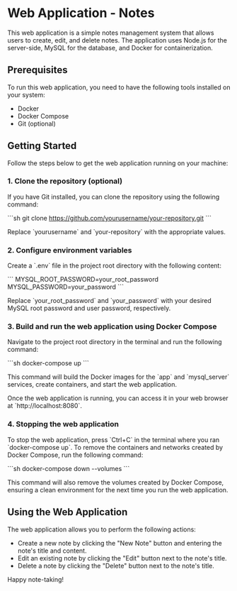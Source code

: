 # Web Application - Notes

This web application is a simple notes management system that allows users to create, edit, and delete notes. The application uses Node.js for the server-side, MySQL for the database, and Docker for containerization.

## Prerequisites

To run this web application, you need to have the following tools installed on your system:

- Docker
- Docker Compose
- Git (optional)

## Getting Started

Follow the steps below to get the web application running on your machine:

### 1. Clone the repository (optional)

If you have Git installed, you can clone the repository using the following command:

\`\`\`sh
git clone https://github.com/yourusername/your-repository.git
\`\`\`

Replace \`yourusername\` and \`your-repository\` with the appropriate values.

### 2. Configure environment variables

Create a \`.env\` file in the project root directory with the following content:

\`\`\`
MYSQL_ROOT_PASSWORD=your_root_password
MYSQL_PASSWORD=your_password
\`\`\`

Replace \`your_root_password\` and \`your_password\` with your desired MySQL root password and user password, respectively.

### 3. Build and run the web application using Docker Compose

Navigate to the project root directory in the terminal and run the following command:

\`\`\`sh
docker-compose up
\`\`\`

This command will build the Docker images for the \`app\` and \`mysql_server\` services, create containers, and start the web application.

Once the web application is running, you can access it in your web browser at \`http://localhost:8080\`.

### 4. Stopping the web application

To stop the web application, press \`Ctrl+C\` in the terminal where you ran \`docker-compose up\`. To remove the containers and networks created by Docker Compose, run the following command:

\`\`\`sh
docker-compose down --volumes
\`\`\`

This command will also remove the volumes created by Docker Compose, ensuring a clean environment for the next time you run the web application.

## Using the Web Application

The web application allows you to perform the following actions:

- Create a new note by clicking the "New Note" button and entering the note's title and content.
- Edit an existing note by clicking the "Edit" button next to the note's title.
- Delete a note by clicking the "Delete" button next to the note's title.

Happy note-taking!
